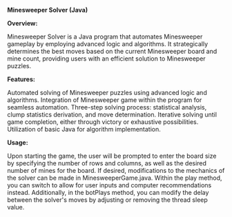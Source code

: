 **Minesweeper Solver (Java)**

**Overview:**

Minesweeper Solver is a Java program that automates Minesweeper gameplay by employing advanced logic and algorithms. It strategically determines the best moves based on the current Minesweeper board and mine count, providing users with an efficient solution to Minesweeper puzzles.

**Features:**

Automated solving of Minesweeper puzzles using advanced logic and algorithms.
Integration of Minesweeper game within the program for seamless automation.
Three-step solving process: statistical analysis, clump statistics derivation, and move determination.
Iterative solving until game completion, either through victory or exhaustive possibilities.
Utilization of basic Java for algorithm implementation.

**Usage:**

Upon starting the game, the user will be prompted to enter the board size by specifying the number of rows and columns, as well as the desired number of mines for the board. If desired, modifications to the mechanics of the solver can be made in MinesweeperGame.java. Within the play method, you can switch to allow for user inputs and computer recommendations instead. Additionally, in the botPlays method, you can modify the delay between the solver's moves by adjusting or removing the thread sleep value.
